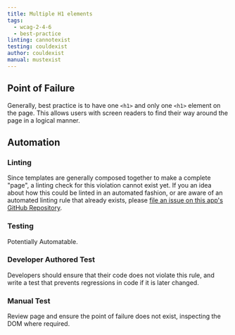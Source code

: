 ```yaml
---
title: Multiple H1 elements
tags:
  - wcag-2-4-6
  - best-practice
linting: cannotexist
testing: couldexist
author: couldexist
manual: mustexist
---
```


## Point of Failure
Generally, best practice is to have one `<h1>` and only one `<h1>` element on the page. This allows users with screen readers to find their way around the page in a logical manner.

## Automation

### Linting
Since templates are generally composed together to make a complete "page", a linting check for this violation cannot exist yet. If you an idea about how this could be linted in an automated fashion, or are aware of an automated linting rule that already exists, please [file an issue on this app's GitHub Repository](https://github.com/MelSumner/a11y-automation/issues).

### Testing
Potentially Automatable.


### Developer Authored Test
Developers should ensure that their code does not violate this rule, and write a test that prevents regressions in code if it is later changed.

### Manual Test
Review page and ensure the point of failure does not exist, inspecting the DOM where required.

